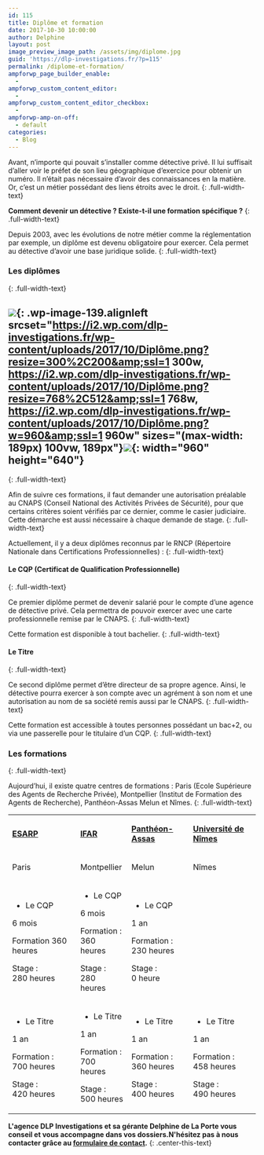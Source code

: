 ```yaml
---
id: 115
title: Diplôme et formation
date: 2017-10-30 10:00:00
author: Delphine
layout: post
image_preview_image_path: /assets/img/diplome.jpg
guid: 'https://dlp-investigations.fr/?p=115'
permalink: /diplome-et-formation/
ampforwp_page_builder_enable:
  -
ampforwp_custom_content_editor:
  -
ampforwp_custom_content_editor_checkbox:
  -
ampforwp-amp-on-off:
  - default
categories:
  - Blog
---
```


Avant, n’importe qui pouvait s’installer comme d&eacute;tective priv&eacute;. Il lui suffisait d’aller voir le pr&eacute;fet de son lieu g&eacute;ographique d’exercice pour obtenir un num&eacute;ro. Il n’&eacute;tait pas n&eacute;cessaire d’avoir des connaissances en la mati&egrave;re. Or, c’est un m&eacute;tier poss&eacute;dant des liens &eacute;troits avec le droit.
{: .full-width-text}

**Comment devenir un d&eacute;tective ? Existe-t-il une formation sp&eacute;cifique ?**
{: .full-width-text}

Depuis 2003, avec les &eacute;volutions de notre m&eacute;tier comme la r&eacute;glementation par exemple, un dipl&ocirc;me est devenu obligatoire pour exercer. Cela permet au d&eacute;tective d’avoir une base juridique solide.<!--base32-c9gq6t9k68pp6eb7e4v78ebb6rw70w1pcnh3et9mervkgtb2c8v74xtq61vk2w33dtm36tbm75ppawkpddkq8rhjccw7cdtmf1u72dhhetnk4xtk6dj78v9k6tu64v9q6nr70rbqddr68t3be4w74u3acdhqedv3chu6uthhemvk4t38d1jq8vkb6hw7crhpdtn70tvq75rkccbn6xhqcebh6tq74dtge9h70rtte8v3gx1kc9jk8xtpc5t6gwk3chn3cxb4dcvpavkp6rt78rhrcnt7cdk5egtp4t3ed9r7ay1kcxj6wxtp6hv64d9p65v3cw336drkct3bddhqacvd6tt7adv1f1m6prv8e4vp2t3bcxhpewkg71t78x33f1t6prvr65u68rvp6dkp4rhjccuq8w31cdu6mbb2c5tpactj-base32-->
{: .full-width-text}

### Les dipl&ocirc;mes&nbsp;
{: .full-width-text}

## ![](https://i2.wp.com/dlp-investigations.fr/wp-content/uploads/2017/10/Diplôme.png?resize=189%2C126&amp;ssl=1){: .wp-image-139.alignleft srcset="https://i2.wp.com/dlp-investigations.fr/wp-content/uploads/2017/10/Diplôme.png?resize=300%2C200&amp;ssl=1 300w, https://i2.wp.com/dlp-investigations.fr/wp-content/uploads/2017/10/Diplôme.png?resize=768%2C512&amp;ssl=1 768w, https://i2.wp.com/dlp-investigations.fr/wp-content/uploads/2017/10/Diplôme.png?w=960&amp;ssl=1 960w" sizes="(max-width: 189px) 100vw, 189px"}![](/uploads/diplôme.png){: width="960" height="640"}
{: .full-width-text}

Afin de suivre ces formations, il faut demander une autorisation pr&eacute;alable au CNAPS (Conseil National des Activit&eacute;s Priv&eacute;es de S&eacute;curit&eacute;), pour que certains crit&egrave;res soient v&eacute;rifi&eacute;s par ce dernier, comme le casier judiciaire. Cette d&eacute;marche est aussi n&eacute;cessaire &agrave; chaque demande de stage.
{: .full-width-text}

Actuellement, il y a deux dipl&ocirc;mes reconnus par le RNCP (R&eacute;pertoire Nationale dans Certifications Professionnelles) :
{: .full-width-text}

#### Le CQP (Certificat de Qualification Professionnelle)
{: .full-width-text}

Ce premier dipl&ocirc;me permet de devenir salari&eacute; pour le compte d’une agence de d&eacute;tective priv&eacute;. Cela permettra de pouvoir exercer avec une carte professionnelle remise par le CNAPS.
{: .full-width-text}

Cette formation est disponible &agrave; tout bachelier.
{: .full-width-text}

#### Le Titre
{: .full-width-text}

Ce second dipl&ocirc;me permet d’&ecirc;tre directeur de sa propre agence. Ainsi, le d&eacute;tective pourra exercer &agrave; son compte avec un agr&eacute;ment &agrave; son nom et une autorisation au nom de sa soci&eacute;t&eacute; remis aussi par le CNAPS.
{: .full-width-text}

Cette formation est accessible &agrave; toutes personnes poss&eacute;dant un bac+2, ou via une passerelle pour le titulaire d’un CQP.
{: .full-width-text}

### Les formations
{: .full-width-text}

Aujourd’hui, il existe quatre centres de formations : Paris (Ecole Sup&eacute;rieure des Agents de Recherche Priv&eacute;e), Montpellier (Institut de Formation des Agents de Recherche), Panth&eacute;on-Assas Melun et N&icirc;mes.
{: .full-width-text}

<table><tbody><tr><td><p><u><strong>ESARP</strong></u></p></td><td><p><strong><span style="text-decoration: underline;">IFAR</span></strong></p></td><td><p><strong><span style="text-decoration: underline;">Panth&eacute;on-Assas</span></strong></p></td><td><p><strong><span style="text-decoration: underline;">Universit&eacute; de N&icirc;mes</span></strong></p></td></tr><tr><td><p>Paris</p></td><td><p>Montpellier</p></td><td><p>Melun</p></td><td><p>N&icirc;mes</p></td></tr><tr><td><ul><li>Le CQP</li></ul><p class="full-width-text">6 mois</p><p class="full-width-text">Formation 360 heures</p><p class="full-width-text">Stage :<br />280 heures&nbsp;</p></td><td><ul><li>Le CQP</li></ul><p class="full-width-text">6 mois</p><p class="full-width-text">Formation :<br />360 heures&nbsp;</p><p class="full-width-text">Stage :<br />280 heures&nbsp;</p></td><td><ul><li>Le CQP</li></ul><p class="full-width-text">1 an</p><p class="full-width-text">Formation :<br />230 heures&nbsp;</p><p class="full-width-text">Stage :<br />0 heure</p></td><td><p>&nbsp;</p></td></tr><tr><td><div><ul><li>Le Titre</li></ul><p>1 an</p><p>Formation :<br />700 heures&nbsp;</p><p>Stage :<br />420 heures&nbsp;</p></div></td><td><ul><li>Le Titre</li></ul><p class="full-width-text">1 an</p><p class="full-width-text">Formation :<br />700 heures&nbsp;</p><p class="full-width-text">Stage :<br />500 heures</p></td><td><ul><li>Le Titre</li></ul><p>1 an</p><p>Formation :<br />360 heures&nbsp;</p><p>Stage :<br />400 heures</p></td><td><ul><li>Le Titre</li></ul><p class="full-width-text">1 an</p><p class="full-width-text">Formation :<br />458 heures&nbsp;</p><p class="full-width-text">Stage :<br />490 heures&nbsp;</p></td></tr></tbody></table>

**L'agence DLP Investigations et sa g&eacute;rante Delphine de La Porte vous conseil et vous accompagne dans vos dossiers.N'h&eacute;sitez pas &agrave; nous contacter gr&acirc;ce au&nbsp;[formulaire de contact](https://dlp-investigations.fr/#contact).**
{: .center-this-text}

<div class="csRow"><div class="csColumn" style="margin: 0px; padding: 0px; float: left; width: 23.2%;" data-csstartpoint="7" data-csendpoint="230" data-cswidth="23.2%" data-csid="359cbd23-b233-b026-9860-8b06b1880bbe"><ul></ul></div><div class="csColumn" style="margin: 0px; padding: 0px; float: left; width: 22.7%;" data-csstartpoint="494" data-csendpoint="712" data-cswidth="22.7%" data-csid="40f4dbc9-c58d-b77c-9467-b55b8d74ef69"><ul></ul><p class="full-width-text">&nbsp;</p></div></div>
